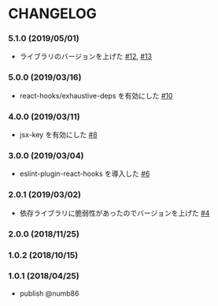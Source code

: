 # CHANGELOG

### 5.1.0 (2019/05/01)

* ライブラリのバージョンを上げた [#12](https://github.com/numb86/eslint-config-numb/pull/12), [#13](https://github.com/numb86/eslint-config-numb/pull/13)

### 5.0.0 (2019/03/16)

* react-hooks/exhaustive-deps を有効にした [#10](https://github.com/numb86/eslint-config-numb/pull/10)

### 4.0.0 (2019/03/11)

* jsx-key を有効にした [#8](https://github.com/numb86/eslint-config-numb/pull/8)

### 3.0.0 (2019/03/04)

* eslint-plugin-react-hooks を導入した [#6](https://github.com/numb86/eslint-config-numb/pull/6)

### 2.0.1 (2019/03/02)

* 依存ライブラリに脆弱性があったのでバージョンを上げた [#4](https://github.com/numb86/eslint-config-numb/pull/4)

### 2.0.0 (2018/11/25)

### 1.0.2 (2018/10/15)

### 1.0.1 (2018/04/25)

* publish @numb86
